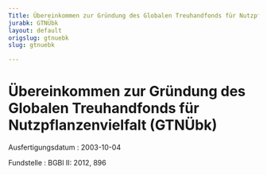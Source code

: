 ```yaml
---
Title: Übereinkommen zur Gründung des Globalen Treuhandfonds für Nutzpflanzenvielfalt
jurabk: GTNÜbk
layout: default
origslug: gtnuebk
slug: gtnuebk

---
```


# Übereinkommen zur Gründung des Globalen Treuhandfonds für Nutzpflanzenvielfalt (GTNÜbk)

Ausfertigungsdatum
:   2003-10-04

Fundstelle
:   BGBl II: 2012, 896

